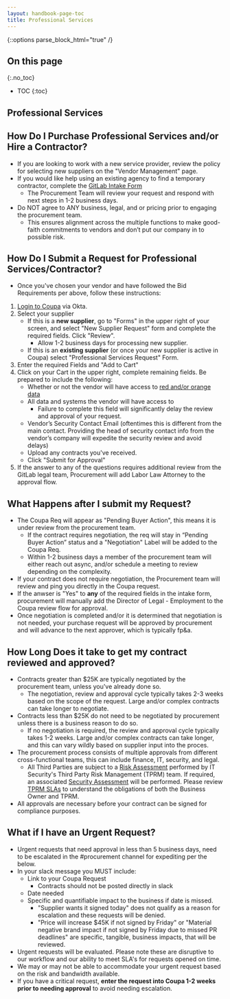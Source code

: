 ```yaml
---
layout: handbook-page-toc
title: Professional Services
---
```


{::options parse_block_html="true" /}

<link rel="stylesheet" type="text/css" href="/stylesheets/biztech.css" />

## On this page
{:.no_toc}

- TOC
{:toc}

## Professional Services

## How Do I Purchase Professional Services and/or Hire a Contractor?
- If you are looking to work with a new service provider, review the policy for selecting new suppliers on the "Vendor Management" page.
- If you would like help using an existing agency to find a temporary contractor, complete the [GitLab Intake Form](https://gitlab.com/gitlab-com/Finance-Division/procurement-team/procurement/-/issues/new?issue%5Bmilestone_id%5D=#)
    - The Procurement Team will review your request and respond with next steps in 1-2 business days.
- Do NOT agree to ANY business, legal, and or pricing prior to engaging the procurement team. 
    - This ensures alignment across the multiple functions to make good-faith commitments to vendors and don’t put our company in to possible risk.

## How Do I Submit a Request for Professional Services/Contractor?
- Once you've chosen your vendor and have followed the Bid Requirements per above, follow these instructions:
1. [Login to Coupa](https://about.gitlab.com/handbook/business-technology/enterprise-applications/guides/coupa-guide/#how-to-access-coupa) via Okta.
1. Select your supplier
    - If this is a **new supplier**, go to "Forms" in the upper right of your screen, and select "New Supplier Request" form and complete the required fields. Click "Review".
        - Allow 1-2 business days for processing new supplier.
    - If this is an **existing supplier** (or once your new supplier is active in Coupa) select "Professional Services Request" Form.
1. Enter the required Fields and "Add to Cart"
1. Click on your Cart in the upper right, complete remaining fields. Be prepared to include the following:
    - Whether or not the vendor will have access to [red and/or orange data](https://about.gitlab.com/handbook/engineering/security/data-classification-standard.html#data-classification-levels) 
    - All data and systems the vendor will have access to 
        - Failure to complete this field will significantly delay the review and approval of your request.
    - Vendor’s Security Contact Email (oftentimes this is different from the main contact. Providing the head of security contact info from the vendor’s company will expedite the security review and avoid delays)
    - Upload any contracts you've received.
    - Click "Submit for Approval"
1. If the answer to any of the questions requires additional review from the GitLab legal team, Procurement will add Labor Law Attorney to the approval flow.

## What Happens after I submit my Request?
- The Coupa Req will appear as "Pending Buyer Action", this means it is under review from the procurement team. 
    - If the contract requires negotiation, the req will stay in “Pending Buyer Action” status and a "Negotiation" Label will be added to the Coupa Req. 
    - Within 1-2 business days a member of the procurement team will either reach out async, and/or schedule a meeting to review depending on the complexity.
- If your contract does not require negotiation, the Procurement team will review and ping you directly in the Coupa request.
- If the anwser is "Yes" to **any** of the required fields in the intake form, procurement will manually add the Director of Legal - Employment to the Coupa review flow for approval.
- Once negotiation is completed and/or it is determined that negotiation is not needed, your purchase request will be approved by procurement and will advance to the next approver, which is typically fp&a. 

## How Long Does it take to get my contract reviewed and approved?
- Contracts greater than $25K are typically negotiated by the procurement team, unless you've already done so.
    - The negotiation, review and approval cycle typically takes 2-3 weeks based on the scope of the request. Large and/or complex contracts can take longer to negotiate.
- Contracts less than $25K do not need to be negotiated by procurement unless there is a business reason to do so. 
    - If no negotiation is required, the review and approval cycle typically takes 1-2 weeks. Large and/or complex contracts can take longer, and this can vary wildly based on supplier input into the proces.
- The procurement process consists of multiple approvals from different cross-functional teams, this can include finance, IT, security, and legal. 
    - All Third Parties are subject to a [Risk Assessment](https://about.gitlab.com/handbook/engineering/security/security-assurance/security-risk/third-party-risk-management.html#part-1--risk-assessment) performed by  IT Security's Third Party Risk Management (TPRM) team. If required, an associated [Security Assessment](https://about.gitlab.com/handbook/engineering/security/security-assurance/security-risk/third-party-risk-management.html#part-2--security-assessment) will be performed. Please review [TPRM SLAs](https://about.gitlab.com/handbook/engineering/security/security-assurance/security-risk/third-party-risk-management.html#service-level-agreements) to understand the obligations of both the Business Owner and TPRM.
- All approvals are necessary before your contract can be signed for compliance purposes. 

## What if I have an Urgent Request?
- Urgent requests that need approval in less than 5 business days, need to be escalated in the #procurement channel for expediting per the below.
- In your slack message you MUST include:
    - Link to your Coupa Request 
        - Contracts should not be posted directly in slack
    - Date needed
    - Specific and quantifiable impact to the business if date is missed. 
        - "Supplier wants it signed today" does not qualify as a reason for escalation and these requests will be denied. 
        - "Price will increase $45K if not signed by Friday" or "Material negative brand impact if not signed by Friday due to missed PR deadlines" are specific, tangible, business impacts, that will be reviewed.
- Urgent requests will be evaluated. Please note these are disruptive to our workflow and our ability to meet SLA's for requests opened on time.
- We may or may not be able to accommodate your urgent request based on the risk and bandwidth available.
- If you have a critical request, **enter the request into Coupa 1-2 weeks prior to needing approval** to avoid needing escalation.
